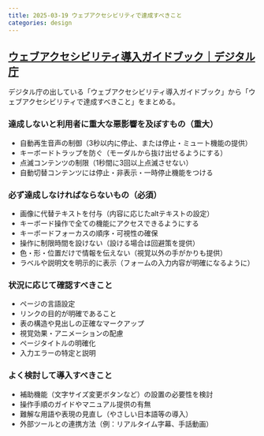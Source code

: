 ```yaml
---
title: 2025-03-19 ウェブアクセシビリティで達成すべきこと
categories: design
---
```


## [ウェブアクセシビリティ導入ガイドブック｜デジタル庁](https://www.digital.go.jp/resources/introduction-to-web-accessibility-guidebook)

デジタル庁の出している「ウェブアクセシビリティ導入ガイドブック」から「ウェブアクセシビリティで達成すべきこと」をまとめる。

### 達成しないと利用者に重大な悪影響を及ぼすもの（重大）
- 自動再生音声の制御（3秒以内に停止、または停止・ミュート機能の提供）
- キーボードトラップを防ぐ（モーダルから抜け出せるようにする）
- 点滅コンテンツの制限（1秒間に3回以上点滅させない）
- 自動切替コンテンツには停止・非表示・一時停止機能をつける

### 必ず達成しなければならないもの（必須）
- 画像に代替テキストを付与（内容に応じたaltテキストの設定）
- キーボード操作で全ての機能にアクセスできるようにする
- キーボードフォーカスの順序・可視性の確保
- 操作に制限時間を設けない（設ける場合は回避策を提供）
- 色・形・位置だけで情報を伝えない（視覚以外の手がかりも提供）
- ラベルや説明文を明示的に表示（フォームの入力内容が明確になるように）

### 状況に応じて確認すべきこと
- ページの言語設定
- リンクの目的が明確であること
- 表の構造や見出しの正確なマークアップ
- 視覚効果・アニメーションの配慮
- ページタイトルの明確化
- 入力エラーの特定と説明

### よく検討して導入すべきこと
- 補助機能（文字サイズ変更ボタンなど）の設置の必要性を検討
- 操作手順のガイドやマニュアル提供の有無
- 難解な用語や表現の見直し（やさしい日本語等の導入）
- 外部ツールとの連携方法（例：リアルタイム字幕、手話動画）
